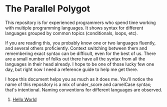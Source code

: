 # The Parallel Polygot

This repository is for experienced programmers who spend time working with multiple programming languages. It shows syntax for different languages grouped by common topics (conditionals, loops, etc).

If you are reading this, you probably know one or two languages fluently, and several others proficiently. Context switching between them and remembering exact syntax can be difficult, even for the best of us. There are a small number of folks out there have all the syntax from all the languages in their head already. I hope to be one of those lucky few one day, but right now I need a reference guide to help me get there.

I hope this document helps you as much as it does me. You'll notice the name of this repository is a mix of under_score and camelCase syntax; that's intentional. Naming conventions for different languages are observed.

1. [Hello World](/helloworld)
